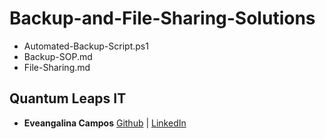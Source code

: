 # Backup-and-File-Sharing-Solutions
- Automated-Backup-Script.ps1
- Backup-SOP.md
- File-Sharing.md

## **Quantum Leaps IT** <br/>

- **Eveangalina Campos**
[Github](https://github.com/Eveangalina) |
[LinkedIn](www.linkedin.com/in/eveangalina-s-campos-b42346176)
